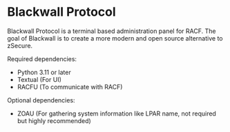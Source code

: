 # Blackwall Protocol
Blackwall Protocol is a terminal based administration panel for RACF. The goal of Blackwall is to create a more modern and open source alternative to zSecure.

Required dependencies:
- Python 3.11 or later
- Textual (For UI)
- RACFU (To communicate with RACF)

Optional dependencies:
- ZOAU (For gathering system information like LPAR name, not required but highly recommended)
